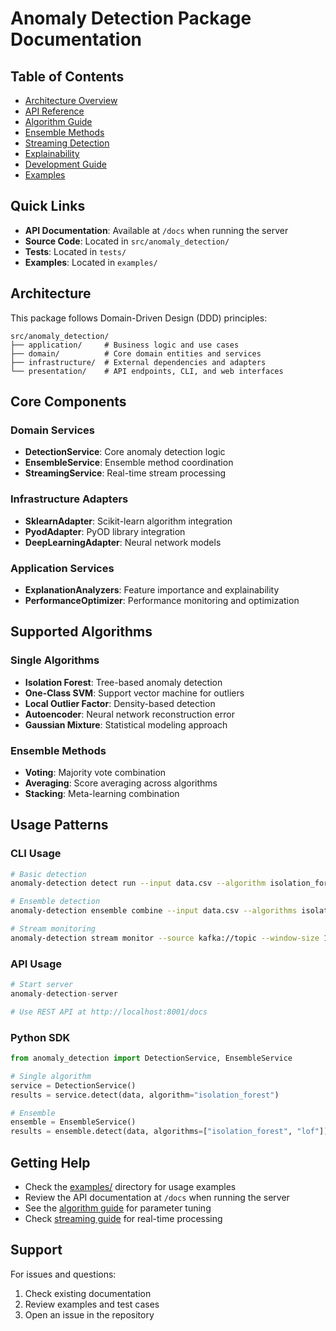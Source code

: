 # Anomaly Detection Package Documentation

## Table of Contents

- [Architecture Overview](architecture.md)
- [API Reference](api.md) 
- [Algorithm Guide](algorithms.md)
- [Ensemble Methods](ensemble.md)
- [Streaming Detection](streaming.md)
- [Explainability](explainability.md)
- [Development Guide](development.md)
- [Examples](../examples/)

## Quick Links

- **API Documentation**: Available at `/docs` when running the server
- **Source Code**: Located in `src/anomaly_detection/`
- **Tests**: Located in `tests/`
- **Examples**: Located in `examples/`

## Architecture

This package follows Domain-Driven Design (DDD) principles:

```
src/anomaly_detection/
├── application/     # Business logic and use cases
├── domain/          # Core domain entities and services
├── infrastructure/  # External dependencies and adapters
└── presentation/    # API endpoints, CLI, and web interfaces
```

## Core Components

### Domain Services

- **DetectionService**: Core anomaly detection logic
- **EnsembleService**: Ensemble method coordination
- **StreamingService**: Real-time stream processing

### Infrastructure Adapters

- **SklearnAdapter**: Scikit-learn algorithm integration
- **PyodAdapter**: PyOD library integration  
- **DeepLearningAdapter**: Neural network models

### Application Services

- **ExplanationAnalyzers**: Feature importance and explainability
- **PerformanceOptimizer**: Performance monitoring and optimization

## Supported Algorithms

### Single Algorithms
- **Isolation Forest**: Tree-based anomaly detection
- **One-Class SVM**: Support vector machine for outliers
- **Local Outlier Factor**: Density-based detection
- **Autoencoder**: Neural network reconstruction error
- **Gaussian Mixture**: Statistical modeling approach

### Ensemble Methods
- **Voting**: Majority vote combination
- **Averaging**: Score averaging across algorithms
- **Stacking**: Meta-learning combination

## Usage Patterns

### CLI Usage
```bash
# Basic detection
anomaly-detection detect run --input data.csv --algorithm isolation_forest

# Ensemble detection
anomaly-detection ensemble combine --input data.csv --algorithms isolation_forest one_class_svm

# Stream monitoring
anomaly-detection stream monitor --source kafka://topic --window-size 100
```

### API Usage
```python
# Start server
anomaly-detection-server

# Use REST API at http://localhost:8001/docs
```

### Python SDK
```python
from anomaly_detection import DetectionService, EnsembleService

# Single algorithm
service = DetectionService()
results = service.detect(data, algorithm="isolation_forest")

# Ensemble
ensemble = EnsembleService()
results = ensemble.detect(data, algorithms=["isolation_forest", "lof"])
```

## Getting Help

- Check the [examples/](../examples/) directory for usage examples
- Review the API documentation at `/docs` when running the server
- See the [algorithm guide](algorithms.md) for parameter tuning
- Check [streaming guide](streaming.md) for real-time processing

## Support

For issues and questions:

1. Check existing documentation
2. Review examples and test cases  
3. Open an issue in the repository